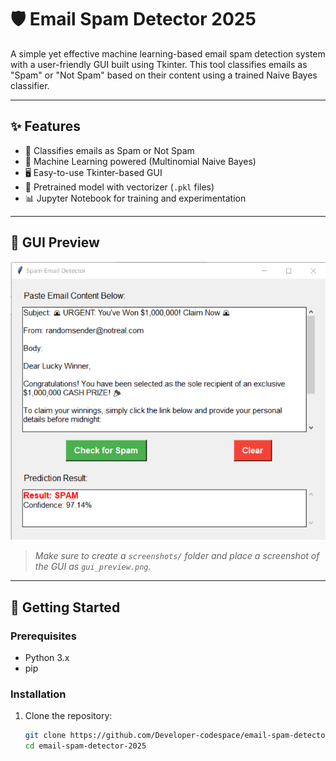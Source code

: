 # 🛡️ Email Spam Detector 2025

A simple yet effective machine learning-based email spam detection system with a user-friendly GUI built using Tkinter. This tool classifies emails as "Spam" or "Not Spam" based on their content using a trained Naive Bayes classifier.

---

## ✨ Features

- 📩 Classifies emails as Spam or Not Spam
- 🧠 Machine Learning powered (Multinomial Naive Bayes)
- 🖥️ Easy-to-use Tkinter-based GUI
- 💾 Pretrained model with vectorizer (`.pkl` files)
- 📊 Jupyter Notebook for training and experimentation

---

## 📸 GUI Preview

![GUI Screenshot](screenshots/gui_preview.png)

> _Make sure to create a `screenshots/` folder and place a screenshot of the GUI as `gui_preview.png`._

---

## 🚀 Getting Started

### Prerequisites

- Python 3.x
- pip

### Installation

1. Clone the repository:
   ```bash
   git clone https://github.com/Developer-codespace/email-spam-detector-2025.git
   cd email-spam-detector-2025
